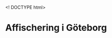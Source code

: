 <! DOCTYPE html> 
<htlm> 
<head>
  <title>posterman i GBG</title>
</head>
<body>
  <div>
    <h1>Affischering i Göteborg</h1>
    <p><bold poster man göteborg har jobbat since i 2016></p>
  </div>



  
</body>
